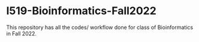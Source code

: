 # I519-Bioinformatics-Fall2022

This repository has all the codes/ workflow done for class of Bioinformatics in Fall 2022. 

